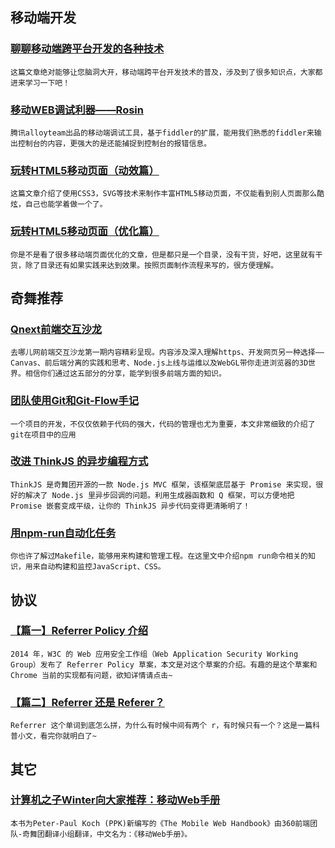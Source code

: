 
## 移动端开发

### [聊聊移动端跨平台开发的各种技术](http://fex.baidu.com/blog/2015/05/cross-mobile/)

    这篇文章绝对能够让您脑洞大开，移动端跨平台开发技术的普及，涉及到了很多知识点，大家都进来学习一下吧！

### [移动WEB调试利器——Rosin](http://www.alloyteam.com/2015/03/mobile-web-debug-tool-rosin/)

    腾讯alloyteam出品的移动端调试工具，基于fiddler的扩展，能用我们熟悉的fiddler来输出控制台的内容，更强大的是还能捕捉到控制台的报错信息。

### [玩转HTML5移动页面（动效篇）](http://isux.tencent.com/play-with-html5-animate.html#rd)

    这篇文章介绍了使用CSS3，SVG等技术来制作丰富HTML5移动页面，不仅能看到别人页面那么酷炫，自己也能学着做一个了。

### [玩转HTML5移动页面（优化篇）](http://isux.tencent.com/play-with-html5-optimize.html)

    你是不是看了很多移动端页面优化的文章，但是都只是一个目录，没有干货，好吧，这里就有干货，除了目录还有如果实践来达到效果。按照页面制作流程来写的，很方便理解。

## 奇舞推荐

### [Qnext前端交互沙龙](http://www.imooc.com/view/367)

    去哪儿网前端交互沙龙第一期内容精彩呈现。内容涉及深入理解https、开发网页另一种选择——Canvas、前后端分离的实践和思考、Node.js上线与运维以及WebGL带你走进浏览器的3D世界。相信你们通过这五部分的分享，能学到很多前端方面的知识。

### [团队使用Git和Git-Flow手记](http://www.toobug.net/article/git_and_gitflow.html)

    一个项目的开发，不仅仅依赖于代码的强大，代码的管理也尤为重要，本文非常细致的介绍了git在项目中的应用

### [改进 ThinkJS 的异步编程方式](https://www.imququ.com/post/thinkjs-async-coding.html)

    ThinkJS 是奇舞团开源的一款 Node.js MVC 框架，该框架底层基于 Promise 来实现，很好的解决了 Node.js 里异步回调的问题。利用生成器函数和 Q 框架，可以方便地把 Promise 嵌套变成平级，让你的 ThinkJS 异步代码变得更清晰明了！

### [用npm-run自动化任务](http://segmentfault.com/a/1190000000344102)

    你也许了解过Makefile，能够用来构建和管理工程。在这里文中介绍npm run命令相关的知识，用来自动构建和监控JavaScript、CSS。

## 协议

### [【篇一】Referrer Policy 介绍](https://www.imququ.com/post/referrer-policy.html)

    2014 年，W3C 的 Web 应用安全工作组（Web Application Security Working Group）发布了 Referrer Policy 草案，本文是对这个草案的介绍。有趣的是这个草案和 Chrome 当前的实现都有问题，欲知详情请点击~

### [【篇二】Referrer 还是 Referer？](https://www.imququ.com/post/referrer-or-referer.html)

    Referrer 这个单词到底怎么拼，为什么有时候中间有两个 r，有时候只有一个？这是一篇科普小文，看完你就明白了~

## 其它

### [计算机之子Winter向大家推荐：移动Web手册](http://www.w3ctech.com/topic/920)

    本书为Peter-Paul Koch (PPK)新编写的《The Mobile Web Handbook》由360前端团队-奇舞团翻译小组翻译，中文名为：《移动Web手册》。
